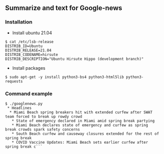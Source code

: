 ## Summarize and text for Google-news
### Installation
* Install ubuntu 21.04
```
$ cat /etc/lsb-release
DISTRIB_ID=Ubuntu
DISTRIB_RELEASE=21.04
DISTRIB_CODENAME=hirsute
DISTRIB_DESCRIPTION="Ubuntu Hirsute Hippo (development branch)"
```
* Install packages
```
$ sudo apt-get -y install python3-bs4 python3-html5lib python3-requests
```
### Command example
```
$ ./googlenews.py
 * Headlines
  * Miami Beach spring breakers hit with extended curfew after SWAT team forced to break up rowdy crowd
   * State of emergency declared in Miami amid spring break partying
   * Miami Beach declares state of emergency and curfew as spring break crowds spark safety concerns
   * South Beach curfew and causeway closures extended for the rest of spring break
   * COVID Vaccine Updates: Miami Beach sets earlier curfew after spring break c```
```

